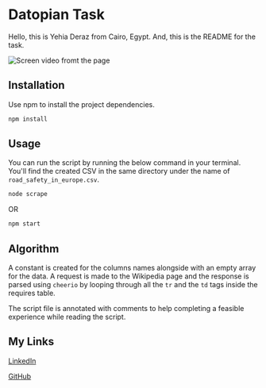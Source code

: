 # Datopian Task

Hello, this is Yehia Deraz from Cairo, Egypt. And, this is the README for the task.

![Screen video fromt the page](https://media.giphy.com/media/Ta1qel9zGy9aThbPpU/giphy.gif)

## Installation

Use npm to install the project dependencies.

```bash
npm install
```

## Usage

You can run the script by running the below command in your terminal. You'll find the created CSV in the same directory under the name of `road_safety_in_europe.csv`.

```bash
node scrape
```

OR

```bash
npm start
```

## Algorithm

A constant is created for the columns names alongside with an empty array for the data. A request is made to the Wikipedia page and the response is parsed using `cheerio` by looping through all the `tr` and the `td` tags inside the requires table.

The script file is annotated with comments to help completing a feasible experience while reading the script.

## My Links

[LinkedIn](https://www.linkedin.com/in/deraz)

[GitHub](https://www.github.com/Deraz)
